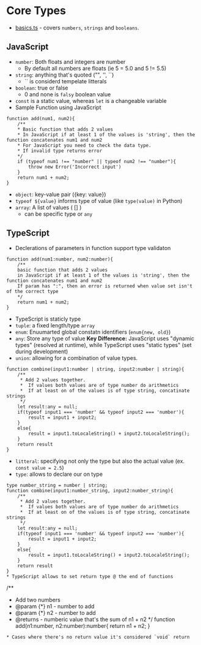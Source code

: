 # Core Types 
* [basics.ts](basics.ts) - covers `numbers`, `strings` and `booleans`. 

## JavaScript 
* `number`: Both floats and integers are number
    * By default all numbers are floats (ie 5 = 5.0 and 5 != 5.5)
* `string`: anything that's quoted ("", '', ``)
    * `` is considerd tempelate litterals 
* `boolean`: true or false 
    * 0 and none is `falsy` boolean value 
* `const` is a static value, whereas `let` is a changeable variable
* Sample Function using JavaScript  
```
function add(num1, num2){
    /** 
    * Basic function that adds 2 values 
    * In JavaScript if at least 1 of the values is 'string', then the function concatenates num1 and num2
    * For JavaScript you need to check the data type. 
    * If invalid type returns error 
    */
    if (typeof num1 !== "number" || typeof num2 !== "number"){
        throw new Error('Incorrect input')
    }
    return num1 + num2;  
}

```
* `object`: key-value pair ({key: value})
* `typeof ${value}` informs type of value (like `type(value)` in Python)
* `array`: A list of values ( [] )
    * can be specific type or `any` 

## TypeScript
* Declerations of parameters in function support type validaton
```
function add(num1:number, num2:number){
    /** 
    basic function that adds 2 values 
    in JavaScript if at least 1 of the values is 'string', then the function concatenates num1 and num2
    If param has ":", then an error is returned when value set isn't of the correct type
    */
    return num1 + num2;  
}
```
* TypeScript is staticly type 
* `tuple`: a fixed length/type `array` 
* `enum`: Enuumarted global constatn identifiers (`enum{new, old}`)
* `any`: Store any type of value 
**Key Difference:** JavaScript uses "dynamic types" (resolved at runtime), while TypeScript uses "static types" (set during development) 
* `union`: allowing for a combination of value types. 
```
function combine(input1:number | string, input2:number | string){
    /**
     * Add 2 values together. 
     *  If values both values are of type number do arithmetics
     *  If at least on of the values is of type string, concatinate strings
     */ 
    let result:any = null; 
    if(typeof input1 === 'number' && typeof input2 === 'number'){
        result = input1 + input2; 
    }
    else{
        result = input1.toLocaleString() + input2.toLocaleString();
    }
    return result 
}
``` 
* `litteral`: specifying not only the type but also the actual value (ex. `const value = 2.5`)
* `type`: allows to declare our on type 
```
type number_string = number | string; 
function combine(input1:number_string, input2:number_string){
    /**
     * Add 2 values together. 
     *  If values both values are of type number do arithmetics
     *  If at least on of the values is of type string, concatinate strings
     */ 
    let result:any = null; 
    if(typeof input1 === 'number' && typeof input2 === 'number'){
        result = input1 + input2; 
    }
    else{
        result = input1.toLocaleString() + input2.toLocaleString();
    }
    return result 
}
* TypeScript allows to set return type @ the end of functions
```
/**
 * Add two numbers 
 * @param {*} n1 - number to add 
 * @param {*} n2 - number to add 
 * @returns - numberic value that's the sum of n1 + n2
 */
function add(n1:number, n2:number):number{ 
    return n1 + n2; 
}
```
* Cases where there's no return value it's considered `void` return

